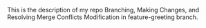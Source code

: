 This is the description of my repo
Branching, Making Changes, and Resolving Merge Conflicts
Modification in feature-greeting branch.
